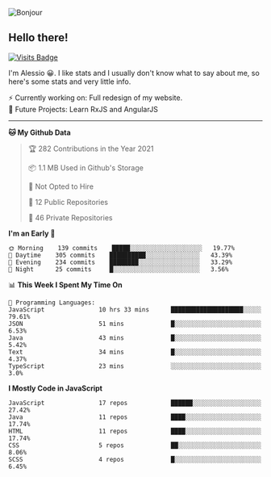 ![Bonjour](https://i.redd.it/ayih4qogh2a51.png)

## Hello there!
[![Visits Badge](https://badges.pufler.dev/visits/PandaSekh/PandaSekh)](https://alessiofranceschi.me)

I'm Alessio 😀. I like stats and I usually don't know what to say about me, so here's some stats and very little info.

⚡ Currently working on: Full redesign of my website.  
🤔 Future Projects: Learn RxJS and AngularJS

---

<!--START_SECTION:waka-->
**🐱 My Github Data** 

> 🏆 282 Contributions in the Year 2021
 > 
> 📦 1.1 MB Used in Github's Storage 
 > 
> 🚫 Not Opted to Hire
 > 
> 📜 12 Public Repositories 
 > 
> 🔑 46 Private Repositories  
 > 
**I'm an Early 🐤** 

```text
🌞 Morning    139 commits    █████░░░░░░░░░░░░░░░░░░░░   19.77% 
🌆 Daytime    305 commits    ██████████░░░░░░░░░░░░░░░   43.39% 
🌃 Evening    234 commits    ████████░░░░░░░░░░░░░░░░░   33.29% 
🌙 Night      25 commits     █░░░░░░░░░░░░░░░░░░░░░░░░   3.56%

```


📊 **This Week I Spent My Time On** 

```text
💬 Programming Languages: 
JavaScript               10 hrs 33 mins      ████████████████████░░░░░   79.61% 
JSON                     51 mins             █░░░░░░░░░░░░░░░░░░░░░░░░   6.53% 
Java                     43 mins             █░░░░░░░░░░░░░░░░░░░░░░░░   5.42% 
Text                     34 mins             █░░░░░░░░░░░░░░░░░░░░░░░░   4.37% 
TypeScript               23 mins             ░░░░░░░░░░░░░░░░░░░░░░░░░   3.0%

```

**I Mostly Code in JavaScript** 

```text
JavaScript               17 repos            ██████░░░░░░░░░░░░░░░░░░░   27.42% 
Java                     11 repos            ████░░░░░░░░░░░░░░░░░░░░░   17.74% 
HTML                     11 repos            ████░░░░░░░░░░░░░░░░░░░░░   17.74% 
CSS                      5 repos             ██░░░░░░░░░░░░░░░░░░░░░░░   8.06% 
SCSS                     4 repos             █░░░░░░░░░░░░░░░░░░░░░░░░   6.45%

```



<!--END_SECTION:waka-->
